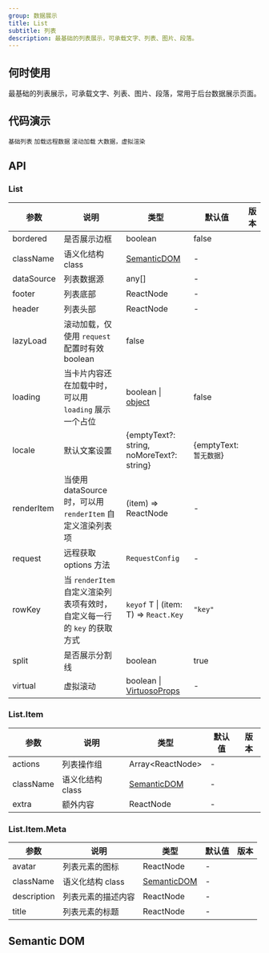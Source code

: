 ```yaml
---
group: 数据展示
title: List
subtitle: 列表
description: 最基础的列表展示，可承载文字、列表、图片、段落。
---
```


## 何时使用

最基础的列表展示，可承载文字、列表、图片、段落，常用于后台数据展示页面。

## 代码演示

<!-- prettier-ignore -->
<code src="./demo/basic.tsx">基础列表</code>
<code src="./demo/remote-load.tsx">加载远程数据</code>
<code src="./demo/scroll-load.tsx">滚动加载</code>
<code src="./demo/virtual-list.tsx">大数据，虚拟渲染</code>

## API

### List

| 参数 | 说明 | 类型 | 默认值 | 版本 |
| --- | --- | --- | --- | --- |
| bordered | 是否展示边框 | boolean | false |  |
| className | 语义化结构 class | [SemanticDOM](#semantic-dom) | - |  |
| dataSource | 列表数据源 | any\[] | - |  |
| footer | 列表底部 | ReactNode | - |  |
| header | 列表头部 | ReactNode | - |  |
| lazyLoad | 滚动加载，仅使用 `request` 配置时有效 boolean | false |  |  |
| loading | 当卡片内容还在加载中时，可以用 `loading` 展示一个占位 | boolean \| [object](/components/spin-cn#api) | false |  |
| locale | 默认文案设置 | {emptyText?: string, noMoreText?: string} | {emptyText: `暂无数据`} |  |
| renderItem | 当使用 dataSource 时，可以用 `renderItem` 自定义渲染列表项 | (item) => ReactNode | - |  |
| request | 远程获取 options 方法 | `RequestConfig` | - |  |
| rowKey | 当 `renderItem` 自定义渲染列表项有效时，自定义每一行的 `key` 的获取方式 | `keyof` T \| (item: T) => `React.Key` | `"key"` |  |
| split | 是否展示分割线 | boolean | true |  |
| virtual | 虚拟滚动 | boolean \| [VirtuosoProps](https://virtuoso.dev/virtuoso-api/interfaces/VirtuosoProps/) | - |  |

### List.Item

| 参数      | 说明             | 类型                         | 默认值 | 版本 |
| --------- | ---------------- | ---------------------------- | ------ | ---- |
| actions   | 列表操作组       | Array&lt;ReactNode>          | -      |      |
| className | 语义化结构 class | [SemanticDOM](#semantic-dom) | -      |      |
| extra     | 额外内容         | ReactNode                    | -      |      |

### List.Item.Meta

| 参数        | 说明               | 类型                         | 默认值 | 版本 |
| ----------- | ------------------ | ---------------------------- | ------ | ---- |
| avatar      | 列表元素的图标     | ReactNode                    | -      |      |
| className   | 语义化结构 class   | [SemanticDOM](#semantic-dom) | -      |      |
| description | 列表元素的描述内容 | ReactNode                    | -      |      |
| title       | 列表元素的标题     | ReactNode                    | -      |      |

## Semantic DOM

<code src="./demo/_semantic.tsx" simplify></code>
